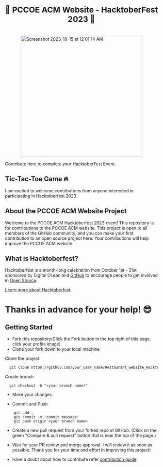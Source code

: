 <center style="font-size:26px;font-weight:bold;margin-bottom:40px">🎃 PCCOE ACM Website - HacktoberFest 2023 🎃</center>

<div style="width:400px;margin:auto">
<img width="400px" alt="Screenshot 2023-10-15 at 12 01 14 AM" src="https://github.com/pccoe-acm-hacktoberfest-2023/pccoeacm-website/assets/31288352/1ed656b6-05f3-4231-b6b1-e6f75762514c">
</div>


Contribute here to complete your HacktoberFest Event.

## Tic-Tac-Toe Game 🔥
I am excited to welcome contributions from anyone interested in participating in Hacktoberfest 2023.

## About the PCCOE ACM Website Project

Welcome to the PCCOE ACM Hacktoberfest 2023 event! This repository is for contributions to the PCCOE ACM website. This project is open to all members of the GitHub community, and you can make your first contribution to an open source project here. Your contributions will help improve the PCCOE ACM website.

## What is Hacktoberfest?

Hacktoberfest is a month-long celebration from October 1st - 31st sponsored by Digital Ocean and [GitHub](https://dev.to/this-is-learning/hacktoberfest-2022-is-almost-there-get-ready-4ifb) to encourage people to get involved in [Open Source](https://github.com/open-source).

[Learn more about Hacktoberfest](https://hacktoberfest.com/)

# Thanks in advance for your help! 😎 

## Getting Started
- Fork this repository(Click the Fork button in the top right of this page, click your profile image)
- Clone your fork down to your local machine





Clone the project

```bash
  git clone https://github.com/your_user_name/Restaurant_website_HacktoberFest.git
```

Create branch
```
  git checkout -b "<your branch name>"
```

- Make your changes

- Commit and Push

```
    git add .
    git commit -m 'commit message'
    git push origin <your branch name>
```
- Create a new pull request from your forked repo at GitHub. (Click on the green "Compare & pull request" button that is near the top of the page.)
- Wait for your PR review and merge approval. I will review it as soon as possible. Thank you for your time and effort in improving this project!


- Have a doubt about how to contribute refer [contribution guide](https://github.com/HrutvikKhatkar/Restaurant_website_HacktoberFest/blob/main/CONTRIBUTING.md)
